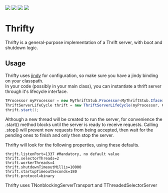 [![][maven img]][maven]
[![][travis img]][travis]
[![][codecov img]][codecov]
[![][codacy img]][codacy]

# Thrifty
Thrifty is a general-purpose implementation of a Thrift server, with boot and shutdown logic.

## Usage
Thrifty uses [jindy](https://github.com/irenical/jindy) for configuration, so make sure you have a jindy binding on your classpath.  
In your code (possibly in your main class), you can instantiate a thrift server through it's lifecycle interface.

```java
TProcessor myProcessor = new MyThriftStub.Processor<MyThriftStub.Iface>(myThriftImplementation);
ThriftServerLifeCycle thrift = new ThriftServerLifeCycle(myProcessor, ConfigFactory.getConfig());
thrift.start();
```
Although a new thread will be created to run the server, for convenience the .start() method blocks until the server is ready to receive requests. 
Calling .stop() will prevent new requests from being accepted, then wait for the pending ones to finish and only then stop the server.

Thrifty will look for the following properties, using these defaults.
```properties
thrift.listenPort=1337 #Mandatory, no default value
thrift.selectorThreads=2
thrift.workerThreads=4
thrift.shutdownTimeoutMillis=10000
thrift.startupTimeoutSeconds=180
thrift.protocol=binary
```
Thrifty uses TNonblockingServerTransport and TThreadedSelectorServer

[maven]:http://search.maven.org/#search|gav|1|g:"org.irenical.thrifty"%20AND%20a:"thrifty"
[maven img]:https://maven-badges.herokuapp.com/maven-central/org.irenical.thrifty/thrifty/badge.svg

[travis]:https://travis-ci.org/irenical/thrifty
[travis img]:https://travis-ci.org/irenical/thrifty.svg?branch=master

[codecov]:https://codecov.io/gh/irenical/thrifty
[codecov img]:https://codecov.io/gh/irenical/thrifty/branch/master/graph/badge.svg

[codacy]:https://www.codacy.com/app/tiagosimao/thrifty?utm_source=github.com&amp;utm_medium=referral&amp;utm_content=irenical/thrifty&amp;utm_campaign=Badge_Grade
[codacy img]:https://api.codacy.com/project/badge/Grade/cd28e99030eb4dd7a9489f35dcfc6be5
